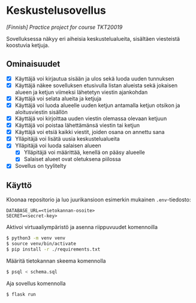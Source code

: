 # Keskustelusovellus

*\[Finnish\] Practice project for course TKT20019*

Sovelluksessa näkyy eri aiheisia keskustelualueita, sisältäen viesteistä koostuvia ketjuja.

## Ominaisuudet

- [x] Käyttäjä voi kirjautua sisään ja ulos sekä luoda uuden tunnuksen
- [x] Käyttäjä näkee sovelluksen etusivulla listan alueista sekä jokaisen alueen ja ketjun viimeksi lähetetyn viestin ajankohdan
- [x] Käyttäjä voi selata alueita ja ketjuja
- [x] Käyttäjä voi luoda alueelle uuden ketjun antamalla ketjun otsikon ja aloitusviestin sisällön
- [x] Käyttäjä voi kirjoittaa uuden viestin olemassa olevaan ketjuun
- [x] Käyttäjä voi poistaa lähettämänsä viestin tai ketjun
- [x] Käyttäjä voi etsiä kaikki viestit, joiden osana on annettu sana
- [x] Ylläpitäjä voi lisätä uusia keskustelualueita
- [x] Ylläpitäjä voi luoda salaisen alueen
  - [x] Ylläpitäjä voi määrittää, kenellä on pääsy alueelle
  - [x] Salaiset alueet ovat oletuksena piilossa
- [x] Sovellus on tyylitelty

## Käyttö

Kloonaa repositorio ja luo juurikansioon esimerkin mukainen `.env`-tiedosto:

```dotenv
DATABASE_URL=<tietokannan-osoite>
SECRET=<secret-key>
```

Aktivoi virtuaaliympäristö ja asenna riippuvuudet komennoilla

```bash
$ python3 -m venv venv
$ source venv/bin/activate
$ pip install -r ./requirements.txt
```

Määritä tietokannan skeema komennolla

```bash
$ psql < schema.sql
```

Aja sovellus komennolla

```bash
$ flask run
```